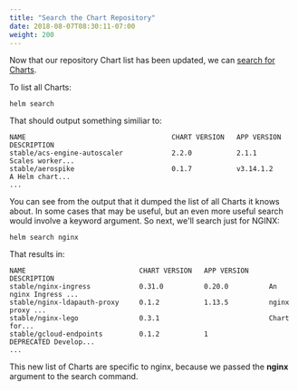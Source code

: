 ```yaml
---
title: "Search the Chart Repository"
date: 2018-08-07T08:30:11-07:00
weight: 200
---
```


Now that our repository Chart list has been updated, we can [search for Charts](https://docs.helm.sh/helm/#helm-search).

To list all Charts:

```
helm search
```

That should output something similiar to:

```
NAME                                    CHART VERSION   APP VERSION                     DESCRIPTION                                                 
stable/acs-engine-autoscaler            2.2.0           2.1.1                           Scales worker...
stable/aerospike                        0.1.7           v3.14.1.2                       A Helm chart...
...
```

You can see from the output that it dumped the list of all Charts it knows about.  In some cases that may be useful, but an even more useful search would involve a keyword argument.  So next, we'll search just for NGINX:

```
helm search nginx
```

That results in:

```
NAME                            CHART VERSION   APP VERSION     DESCRIPTION                                                 
stable/nginx-ingress            0.31.0          0.20.0          An nginx Ingress ...
stable/nginx-ldapauth-proxy     0.1.2           1.13.5          nginx proxy ...
stable/nginx-lego               0.3.1                           Chart for...
stable/gcloud-endpoints         0.1.2           1               DEPRECATED Develop...
...
```

This new list of Charts are specific to nginx, because we passed the **nginx** argument to the search command.
